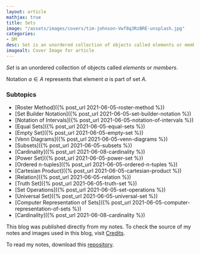```yaml
---
layout: article
mathjax: true
title: Sets
image: "/assets/images/covers/tim-johnson-Vwf8q3RzBRE-unsplash.jpg"
categories:
- DM
desc: Set is an unordered collection of objects called elements or members. 
imagealt: Cover Image for article
---
```


*Set* is an unordered collection of objects called *elements* or *members*.

Notation $a \in A$ represents that element $a$ is part of set $A$.

























































































































































































































































































































































































































### Subtopics
- [Roster Method]({% post_url 2021-06-05-roster-method %})
- [Set Builder Notation]({% post_url 2021-06-05-set-builder-notation %})
- [Notation of Intervals]({% post_url 2021-06-05-notation-of-intervals %})
- [Equal Sets]({% post_url 2021-06-05-equal-sets %})
- [Empty Set]({% post_url 2021-06-05-empty-set %})
- [Venn Diagrams]({% post_url 2021-06-05-venn-diagrams %})
- [Subsets]({% post_url 2021-06-05-subsets %})
- [Cardinality]({% post_url 2021-06-08-cardinality %})
- [Power Set]({% post_url 2021-06-05-power-set %})
- [Ordered n-tuples]({% post_url 2021-06-05-ordered-n-tuples %})
- [Cartesian Product]({% post_url 2021-06-05-cartesian-product %})
- [Relation]({% post_url 2021-06-05-relation %})
- [Truth Set]({% post_url 2021-06-05-truth-set %})
- [Set Operations]({% post_url 2021-06-05-set-operations %})
- [Universal Set]({% post_url 2021-06-05-universal-set %})
- [Computer Representation of Sets]({% post_url 2021-06-05-computer-representation-of-sets %})
- [Cardinality]({% post_url 2021-06-08-cardinality %})

This blog was published directly from my notes.
To check the source of my notes and images used in this blog, visit <a href="/credits.html" target="_blank">Credits</a>.

To read my notes, download this <a href="https://github.com/bovem/CS" target="blank">repository</a>.